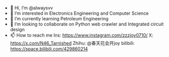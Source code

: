 - 👋 Hi, I’m @alwaysvv
- 👀 I’m interested in Electronics Engineering and Computer Science
- 🌱 I’m currently learning Petroleum Engineering
- 💞️ I’m looking to collaborate on Python web crawler and Integrated circuit design
- 📫 How to reach me 
    Ins: https://www.instagram.com/zzzjoy0710/
    X: https://x.com/N46_Tarnished
    Zhihu: @春天花会开joy
    bilibili: https://space.bilibili.com/429860214
  

<!---
alwaysvv/alwaysvv is a ✨ special ✨ repository because its `README.md` (this file) appears on your GitHub profile.
You can click the Preview link to take a look at your changes.
--->
